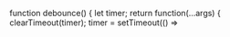 function debounce() {
  let timer;
  return function(...args) {
    clearTimeout(timer);
    timer = setTimeout(() => 
